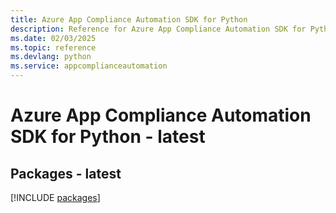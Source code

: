 ```yaml
---
title: Azure App Compliance Automation SDK for Python
description: Reference for Azure App Compliance Automation SDK for Python
ms.date: 02/03/2025
ms.topic: reference
ms.devlang: python
ms.service: appcomplianceautomation
---
```

# Azure App Compliance Automation SDK for Python - latest
## Packages - latest
[!INCLUDE [packages](app-compliance-automation-index.md)]